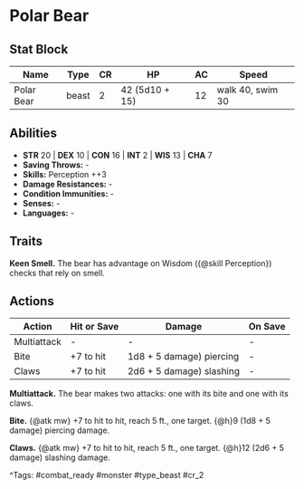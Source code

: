 # Polar Bear

## Stat Block

| Name | Type | CR | HP | AC | Speed |
|------|------|----|----|----|-------|
| Polar Bear | beast | 2 | 42 (5d10 + 15) | 12 | walk 40, swim 30 |

## Abilities

- **STR** 20 | **DEX** 10 | **CON** 16 | **INT** 2 | **WIS** 13 | **CHA** 7
- **Saving Throws:** -  
- **Skills:** Perception ++3  
- **Damage Resistances:** -  
- **Condition Immunities:** -  
- **Senses:** -  
- **Languages:** -

## Traits

**Keen Smell.** The bear has advantage on Wisdom ({@skill Perception}) checks that rely on smell.


## Actions

| Action | Hit or Save | Damage | On Save |
|--------|--------------|--------|----------|
| Multiattack | - | - | - |
| Bite | +7 to hit | 1d8 + 5 damage) piercing | - |
| Claws | +7 to hit | 2d6 + 5 damage) slashing | - |

**Multiattack.** The bear makes two attacks: one with its bite and one with its claws.

**Bite.** {@atk mw} +7 to hit to hit, reach 5 ft., one target. {@h}9 (1d8 + 5 damage) piercing damage.

**Claws.** {@atk mw} +7 to hit to hit, reach 5 ft., one target. {@h}12 (2d6 + 5 damage) slashing damage.


^Tags: #combat_ready #monster #type_beast #cr_2